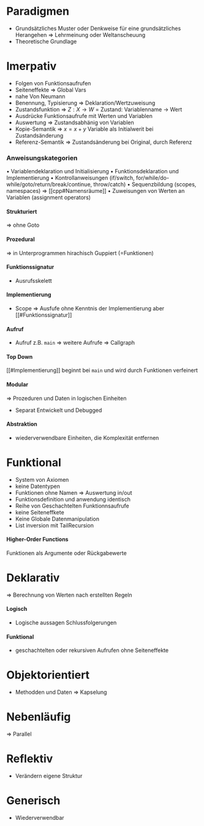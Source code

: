 # Paradigmen
- Grundsätzliches Muster oder Denkweise für eine grundsätzliches Herangehen => Lehrmeinung oder Weltanscheuung
- Theoretische Grundlage

# Imerpativ
- Folgen von Funktionsaufrufen
- Seiteneffekte => Global Vars
- nahe Von Neumann
- Benennung, Typisierung => Deklaration/Wertzuweisung
- Zustandsfunktion => $Z:X\rightarrow W$ = Zustand: Variablenname -> Wert
- Ausdrücke Funktionsaufrufe mit Werten und Variablen
- Auswertung => Zustandsabhänig von Variablen
- Kopie-Semantik => $x=x+y$ Variable als Initialwerit bei Zustandsänderung
- Referenz-Semantik => Zustandsänderung bei Original, durch Referenz

### Anweisungskategorien
• Variablendeklaration und Initialisierung
• Funktionsdeklaration und Implementierung
• Kontrollanweisungen (if/switch, for/while/do-while/goto/return/break/continue,
throw/catch)
• Sequenzbildung (scopes, namespaces) => [[cpp#Namensräume]]
• Zuweisungen von Werten an Variablen (assignment operators)

#### Strukturiert
=> ohne Goto

#### Prozedural
=> in Unterprogrammen hirachisch Guppiert (=Funktionen)

#### Funktionssignatur
- Ausrufsskelett

#### Implementierung
- Scope => Ausfufe ohne Kenntnis der Implementierung aber [[#Funktionssignatur]]

#### Aufruf 
- Aufruf z.B. `main` => weitere Aufrufe => Callgraph

#### Top Down
[[#Implementierung]] beginnt bei `main` und wird durch Funktionen verfeinert

#### Modular
=> Prozeduren und Daten in logischen Einheiten
- Separat Entwickelt und Debugged

#### Abstraktion
- wiederverwendbare Einheiten, die Komplexität entfernen

# Funktional
- System von Axiomen
- keine Datentypen
- Funktionen ohne Namen => Auswertung in/out
- Funktionsdefinition und anwendung identisch
- Reihe von Geschachtelten Funktionnsaufrufe
- keine Seiteneffkete
- Keine Globale Datenmanipulation
- List inversion mit TailRecursion

#### Higher-Order Functions
Funktionen als Argumente oder Rückgabewerte



# Deklarativ
=> Berechnung von Werten nach erstellten Regeln
#### Logisch
- Logische aussagen Schlussfolgerungen

#### Funktional
- geschachtelten oder rekursiven Aufrufen ohne Seiteneffekte

# Objektorientiert
- Methodden und Daten => Kapselung

# Nebenläufig
=> Parallel

# Reflektiv
- Verändern eigene Struktur

# Generisch
- Wiederverwendbar